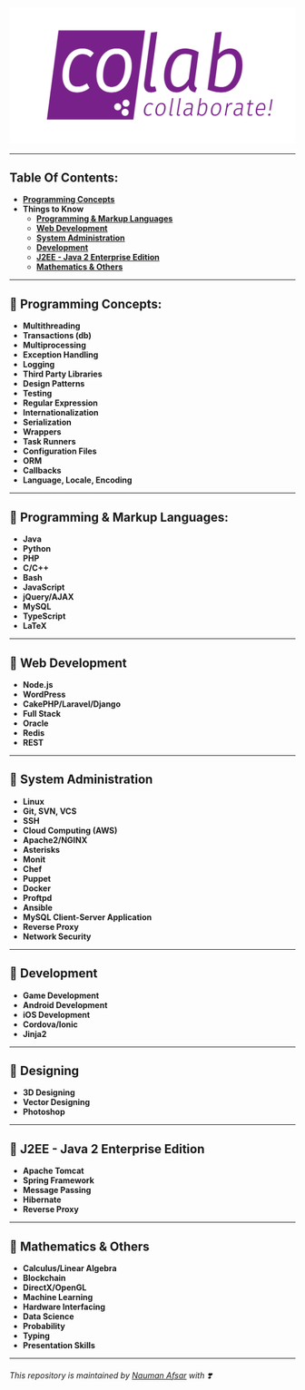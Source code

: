 ![Blank](https://github.com/COLAB-NU/programming-skills/blob/master/imgs/colab)

---

## Table Of Contents:

<a name="contents"></a>

- [**Programming Concepts**](#programming-skills)
- **Things to Know**
  - [**Programming & Markup Languages**](#languages)
  - [**Web Development**](#web-dev)
  - [**System Administration**](#sys-admin)
  - [**Development**](#devs)
  - [**J2EE - Java 2 Enterprise Edition**](#j2ee)
  - [**Mathematics & Others**](#others)

---

<a name="programming-skills"></a>

## :diamond_shape_with_a_dot_inside: Programming Concepts:

- **Multithreading**
- **Transactions (db)**
- **Multiprocessing**
- **Exception Handling**
- **Logging**
- **Third Party Libraries**
- **Design Patterns**
- **Testing**
- **Regular Expression**
- **Internationalization**
- **Serialization**
- **Wrappers**
- **Task Runners**
- **Configuration Files**
- **ORM**
- **Callbacks**
- **Language, Locale, Encoding**

---

<a name="languages"></a>

## :diamond_shape_with_a_dot_inside: Programming & Markup Languages:

- **Java**
- **Python**
- **PHP**
- **C/C++**
- **Bash**
- **JavaScript**
- **jQuery/AJAX**
- **MySQL**
- **TypeScript**
- **LaTeX**

---

<a name="web-dev"></a>

## :diamond_shape_with_a_dot_inside: Web Development

- **Node.js**
- **WordPress**
- **CakePHP/Laravel/Django**
- **Full Stack**
- **Oracle**
- **Redis**
- **REST**

---

<a name="sys-admin"></a>

## :diamond_shape_with_a_dot_inside: System Administration

- **Linux**
- **Git, SVN, VCS**
- **SSH**
- **Cloud Computing (AWS)**
- **Apache2/NGINX**
- **Asterisks**
- **Monit**
- **Chef**
- **Puppet**
- **Docker**
- **Proftpd**
- **Ansible**
- **MySQL Client-Server Application**
- **Reverse Proxy**
- **Network Security**

---

<a name="devs"></a>

## :diamond_shape_with_a_dot_inside: Development

- **Game Development**
- **Android Development**
- **iOS Development**
- **Cordova/Ionic**
- **Jinja2**

---

<a name="Designing"></a>

## :diamond_shape_with_a_dot_inside: Designing

- **3D Designing**
- **Vector Designing**
- **Photoshop**

---

<a name="j2ee">

## :diamond_shape_with_a_dot_inside: J2EE - Java 2 Enterprise Edition

- **Apache Tomcat**
- **Spring Framework**
- **Message Passing**
- **Hibernate**
- **Reverse Proxy**

---

<a name="others"></a>

## :diamond_shape_with_a_dot_inside: Mathematics & Others

- **Calculus/Linear Algebra**
- **Blockchain**
- **DirectX/OpenGL**
- **Machine Learning**
- **Hardware Interfacing**
- **Data Science**
- **Probability**
- **Typing**
- **Presentation Skills**

---

###### This repository is maintained by [Nauman Afsar](https://nomispeaks.wordpress.com) with ❣️

